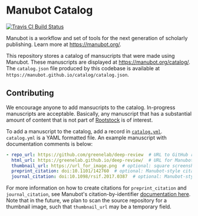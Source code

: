 # Manubot Catalog

[![Travis CI Build Status](https://travis-ci.com/manubot/catalog.svg?branch=master)](https://travis-ci.com/manubot/catalog)

Manubot is a workflow and set of tools for the next generation of scholarly publishing.
Learn more at <https://manubot.org/>.

This repository stores a catalog of mansucripts that were made using Manubot.
These manuscripts are displayed at <https://manubot.org/catalog/>.
The `catalog.json` file produced by this codebase is available at `https://manubot.github.io/catalog/catalog.json`.

## Contributing

We encourage anyone to add mansucripts to the catalog.
In-progress manuscripts are acceptable.
Basically, any manuscript that has a substantial amount of content that is not part of [Rootstock](https://manubot.github.io/rootstock/) is of interest.

To add a manuscript to the catalog, add a record in [`catalog.yml`](catalog.yml).
`catalog.yml` is a YAML formatted file.
An example manuscript with documentation comments is below:

```yaml
- repo_url: https://github.com/greenelab/deep-review  # URL to GitHub repository with Manuscript source code
  html_url: https://greenelab.github.io/deep-review/  # URL for Manubot HTML output (usually hosted by GitHub Pages)
  thumbnail_url: https://url_for_image.png  # optional: square screenshot (showing part of html_url) used as manuscript thumbnail image.
  preprint_citation: doi:10.1101/142760  # optional: Manubot-style citation for a preprint corresponding to the manuscript
  journal_citation: doi:10.1098/rsif.2017.0387  # optional: Manubot-style citation for a published article corresponding to the manuscript
```

For more information on how to create citations for `preprint_citation` and `journal_citation`, see Manubot's citation-by-identifier [documentation here](https://github.com/manubot/rootstock/blob/master/USAGE.md#citations).
Note that in the future, we plan to scan the source repository for a thumbnail image, such that `thumbnail_url` may be a temporary field.
